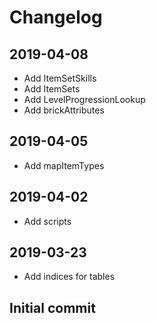 # Changelog

## 2019-04-08
- Add ItemSetSkills
- Add ItemSets
- Add LevelProgressionLookup
- Add brickAttributes

## 2019-04-05
- Add mapItemTypes

## 2019-04-02
- Add scripts

## 2019-03-23
- Add indices for tables

## Initial commit

